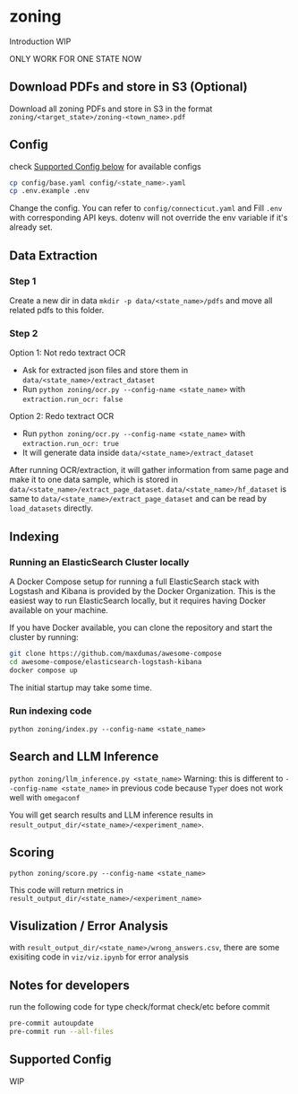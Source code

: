 # zoning

Introduction WIP

ONLY WORK FOR ONE STATE NOW

## Download PDFs and store in S3 (Optional)

Download all zoning PDFs and store in S3 in the format
`zoning/<target_state>/zoning-<town_name>.pdf`

## Config

check [Supported Config below](#supported-config) for available configs

```bash
cp config/base.yaml config/<state_name>.yaml
cp .env.example .env
```

Change the config. You can refer to `config/connecticut.yaml` and
Fill `.env` with corresponding API keys. dotenv will not override the env variable if it's already set.

## Data Extraction

### Step 1

Create a new dir in data `mkdir -p data/<state_name>/pdfs` and move all related
 pdfs to this folder.

### Step 2

Option 1: Not redo textract OCR

- Ask for extracted json files and store them in `data/<state_name>/extract_dataset`
- Run `python zoning/ocr.py --config-name <state_name>`
 with `extraction.run_ocr: false`

Option 2: Redo textract OCR

- Run `python zoning/ocr.py --config-name <state_name>`
 with `extraction.run_ocr: true`
- It will generate data inside `data/<state_name>/extract_dataset`

After running OCR/extraction, it will gather information from same page and make
 it to one data sample, which is stored in `data/<state_name>/extract_page_dataset`.
  `data/<state_name>/hf_dataset` is same to `data/<state_name>/extract_page_dataset`
   and can be read by `load_datasets` directly.

## Indexing

### Running an ElasticSearch Cluster locally

A Docker Compose setup for running a full ElasticSearch stack with Logstash and
Kibana is provided by the Docker Organization. This is the easiest way to run
ElasticSearch locally, but it requires having Docker available on your machine.

If you have Docker available, you can clone the repository and start the cluster
by running:

```bash
git clone https://github.com/maxdumas/awesome-compose
cd awesome-compose/elasticsearch-logstash-kibana
docker compose up
```

The initial startup may take some time.

### Run indexing code

`python zoning/index.py --config-name <state_name>`

## Search and LLM Inference

`python zoning/llm_inference.py <state_name>`
Warning: this is different to `--config-name <state_name>` in previous code
 because `Type`r does not work well with `omegaconf`

You will get search results and LLM inference results in `result_output_dir/<state_name>/<experiment_name>`.

## Scoring

`python zoning/score.py --config-name <state_name>`

This code will return metrics in `result_output_dir/<state_name>/<experiment_name>`

## Visulization / Error Analysis

with `result_output_dir/<state_name>/wrong_answers.csv`, there are some
 exisiting code in `viz/viz.ipynb` for error analysis

## Notes for developers

run the following code for type check/format check/etc before commit

```bash
pre-commit autoupdate
pre-commit run --all-files
```

## Supported Config

WIP
